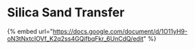 # Silica Sand Transfer

{% embed url="https://docs.google.com/document/d/1O11yH9-oN3tNxtcIOVf_K2q2ss4GQifbqFkr_6UnCdQ/edit" %}
